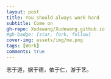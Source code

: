 ```yaml
---
layout: post
title: You should always work hard
subtitle: Come on
gh-repo: Xudewang/Xudewang.github.io
#gh-badge: [star, fork, follow]
cover-img: assets/img/me.png
tags: [Work]
comments: true
---
```


志于道，据于德，依于仁，游于艺。


